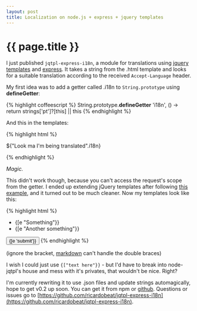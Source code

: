 ```yaml
---
layout: post
title: Localization on node.js + express + jquery templates
---
```


{{ page.title }}
================

I just published `jqtpl-express-i18n`, a module for translations using [jquery templates](https://github.com/kof/node-jqtpl) and [express](http://expressjs.com). It takes a string from the .html template and looks for a suitable translation according to the received `Accept-Language` header.

My first idea was to add a getter called .i18n to `String.prototype` using __defineGetter__:

{% highlight coffeescript %}
String.prototype.__defineGetter__ 'i18n', () ->
    return strings['pt']?[this] || this
{% endhighlight %}

And this in the templates:

{% highlight html %}
<p>${"Look ma I'm being translated".i18n}</p>
{% endhighlight %}

*Magic.*

This didn't work though, because you can't access the request's scope from the getter. I ended up extending jQuery templates after following [this example](https://gist.github.com/726057), and it turned out to be much cleaner. Now my templates look like this:

{% highlight html %}
<ul>
	<li>{[e "Something"}}</li>
	<li>{[e "Another something"}}</li>
</ul>
<input type="submit" value="{[e 'submit'}}" />
{% endhighlight %}

(ignore the bracket, [markdown](http://daringfireball.net/projects/markdown/) can't handle the double braces)

I wish I could just use `{["text here"}}` - but I'd have to break into node-jqtpl's house and mess with it's privates, that wouldn't be nice. Right?

I'm currently rewriting it to use .json files and update strings automagically, hope to get v0.2 up soon. You can get it from npm or [github](https://github.com/ricardobeat/jqtpl-express-i18n). Questions or issues go to [https://github.com/ricardobeat/jqtpl-express-i18n](https://github.com/ricardobeat/jqtpl-express-i18n).